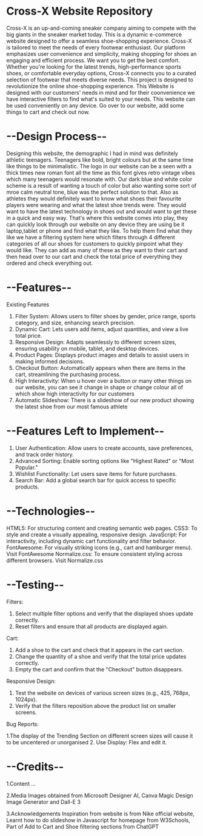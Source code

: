 # Cross-X Website Repository

Cross-X is an up-and-coming sneaker company aiming to compete with the big giants in the sneaker market today. This is a dynamic e-commerce website designed to offer a seamless shoe-shopping experience. Cross-X is tailored to meet the needs of every footwear enthusiast. Our platform emphasizes user convenience and simplicity, making shopping for shoes an engaging and efficient process. We want you to get the best comfort. Whether you're looking for the latest trends, high-performance sports shoes, or comfortable everyday options, Cross-X connects you to a curated selection of footwear that meets diverse needs. This project is designed to revolutionize the online shoe-shopping experience. This Website is designed with our customers' needs in mind and for their coonvenience we have interactive filters to find what's suited to your needs. This website can be used conveniently on any device. Go over to our website, add some things to cart and check out now.

# --Design Process--
Designing this website, the demographic I had in mind was definitely athletic teenagers. Teenagers like bold, bright colours but at the same time like things to be minimalistic. The logo in our website can be a seen with a thick times new roman font all the time as this font gives retro vintage vibes which many teenagers would resonate with. Our dark blue and white color scheme is a result of wanting a touch of color but also wanting some sort of mroe calm neutral tone, blue was the perfect solution to that. Also as athletes they would definitely want to know what shoes their favourite players were wearing and what the latest shoe trends were. They would want to have the latest technology in shoes out and would want to get these in a quick and easy way. That's where this website comes into play, they can quickly look through our website on any device they are using be it laptop,tablet or phone and find what they like. To help them find what they like we have a filtering system here which filters through 4 different categories of all our shoes for customers to quickly pinpoint what they would like. They can add as many of these as they want to their cart and then head over to our cart and check the total price of everything they ordered and check everything out. 

# --Features--
Existing Features
1. Filter System: Allows users to filter shoes by gender, price range, sports category, and size, enhancing search precision.
2. Dynamic Cart: Lets users add items, adjust quantities, and view a live total price.
3. Responsive Design: Adapts seamlessly to different screen sizes, ensuring usability on mobile, tablet, and desktop devices.
4. Product Pages: Displays product images and details to assist users in making informed decisions.
5. Checkout Button: Automatically appears when there are items in the cart, streamlining the purchasing process.
6. High Interactivity: When u hover over a button or many other things on our website, you can see it change in shape or change colour all of which show high interactivity for our customers
7. Automatic Slideshow: There is a slideshow of our new product showing the latest shoe from our most famous athlete

# --Features Left to Implement--
1. User Authentication: Allow users to create accounts, save preferences, and track order history.
2. Advanced Sorting: Enable sorting options like "Highest Rated" or "Most Popular."
2. Wishlist Functionality: Let users save items for future purchases.
4. Search Bar: Add a global search bar for quick access to specific products.

# --Technologies--
HTML5: For structuring content and creating semantic web pages.
CSS3: To style and create a visually appealing, responsive design.
JavaScript: For interactivity, including dynamic cart functionality and filter behavior.
FontAwesome: For visually striking icons (e.g., cart and hamburger menu). Visit FontAwesome
Normalize.css: To ensure consistent styling across different browsers. Visit Normalize.css

# --Testing--
Filters:

1. Select multiple filter options and verify that the displayed shoes update correctly.
2. Reset filters and ensure that all products are displayed again.
   
Cart:

1. Add a shoe to the cart and check that it appears in the cart section.
2. Change the quantity of a shoe and verify that the total price updates correctly.
3. Empty the cart and confirm that the "Checkout" button disappears.

Responsive Design:

1. Test the website on devices of various screen sizes (e.g., 425, 768px, 1024px).
2. Verify that the filters reposition above the product list on smaller screens.
   
Bug Reports:

1.The display of the Trending Section on different screen sizes will cause it to be uncentered or unorganised
2. Use Display: Flex and edit it.

# --Credits--
1.Content
...

2.Media
Images obtained from Microsoft Designer AI, Canva Magic Design Image Generator and Dall-E 3

3.Acknowledgements
Inspiration from website is from Nike official website,
Learnt how to do slideshow in Javascript for homepage from W3Schools,
Part of Add to Cart and Shoe filtering sections from ChatGPT
